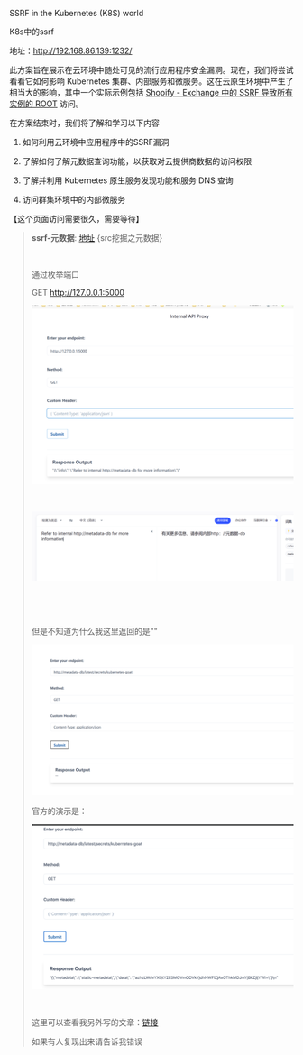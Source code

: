 SSRF in the Kubernetes (K8S) world

K8s中的ssrf

地址：http://192.168.86.139:1232/

此方案旨在展示在云环境中随处可见的流行应用程序安全漏洞。现在，我们将尝试看看它如何影响 Kubernetes 集群、内部服务和微服务。这在云原生环境中产生了相当大的影响，其中一个实际示例包括 [Shopify - Exchange 中的 SSRF 导致所有实例的 ROOT](https://hackerone.com/reports/341876) 访问。

在方案结束时，我们将了解和学习以下内容

1.  如何利用云环境中应用程序中的SSRF漏洞

2.  了解如何了解元数据查询功能，以获取对云提供商数据的访问权限

3.  了解并利用 Kubernetes 原生服务发现功能和服务 DNS 查询

4.  访问群集环境中的内部微服务

【这个页面访问需要很久，需要等待】

> **ssrf-元数据**: [地址](https://mp.weixin.qq.com/s/oMuoJD8O6bYWEuUFmY_iOA) {src挖掘之元数据}
>
>  
>
> 通过枚举端口
>
> GET <http://127.0.0.1:5000>
>
> ![image-20231120170227091](./assets/image-20231120170227091.png)
>
>  
>
> ![image-20231120170231879](./assets/image-20231120170231879.png)
>
>  
>
>  
>
> 但是不知道为什么我这里返回的是""
>
> ![image-20231120170235463](./assets/image-20231120170235463.png)
>
> 官方的演示是：
>
> ![image-20231120170239047](./assets/image-20231120170239047.png)
>
>  
>
> 这里可以查看我另外写的文章：[链接](https://mp.weixin.qq.com/s/oMuoJD8O6bYWEuUFmY_iOA)
>
> 如果有人复现出来请告诉我错误

